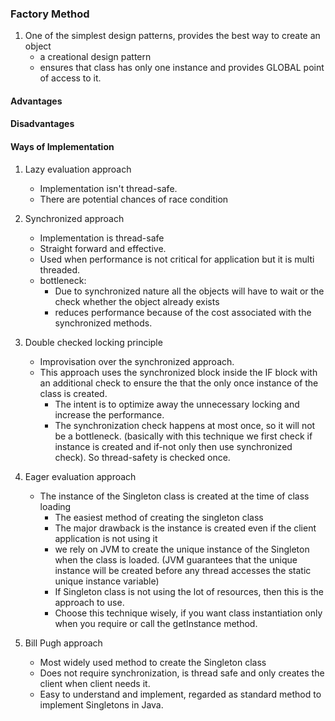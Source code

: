### Factory Method
1.  One of the simplest design patterns, provides the best way to create an object 
    * a creational design pattern
    * ensures that class has only one instance and provides GLOBAL point of access to it.


#### Advantages


#### Disadvantages


#### Ways of Implementation

1. Lazy evaluation approach
	* Implementation isn't thread-safe.
	* There are potential chances of race condition
	
2. Synchronized approach
	* Implementation is thread-safe
	* Straight forward and effective.
	* Used when performance is not critical for application but it is multi threaded.
	* bottleneck: 
		- Due to synchronized nature all the objects will have to wait or the check whether the object already exists
		- reduces performance because of the cost associated with the synchronized methods.

3. Double checked locking principle
	* Improvisation over the synchronized approach.
	* This approach uses the synchronized block inside the IF block with an additional check to ensure the 
		that the only once instance of the class is created.
		- The intent is to optimize away the unnecessary locking and increase the performance.
		- The synchronization check happens at most once, so it will not be a bottleneck. (basically with this technique we first check if instance is created and if-not only then use synchronized check). So thread-safety is checked once.
	
4. Eager evaluation approach
	* The instance of the Singleton class is created at the time of class loading
		- The easiest method of creating the singleton class
		- The major drawback is the instance is created even if the client application is not using it
		- we rely on JVM to create the unique instance of the Singleton when the class is loaded. (JVM guarantees that the unique instance will be created before any thread accesses the static unique instance variable)
		- If Singleton class is not using the lot of resources, then this is the approach to use.
		- Choose this technique wisely, if you want class instantiation only when you require or call the getInstance method.   
	
5. Bill Pugh approach
	* Most widely used method to create the Singleton class
	* Does not require synchronization, is thread safe and only creates the client when client needs it.
	* Easy to understand and implement, regarded as standard method to implement Singletons in Java.

